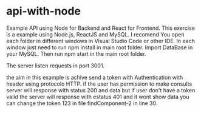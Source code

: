 # api-with-node
Example API using Node for Backend and React for Frontend.
This exercise is a example using Node.js, ReactJS and MySQL.
I recomend You open each folder in different windows in Visual Studio Code or other IDE.
In each window just need to run npm install in main root folder.
Import DataBase in your MySQL. 
Then run npm start in the main root folder.

The server listen requests in port 3001.

the aim in this example is achive send a token with Authentication with header using protocolo HTTP. if the user has permission to make consults server will response with status 200 and data but if user don't have a token valid the server will response with estatus 401 and it wont show data you can change the token 123 in file findComponent-2 in line 30.

